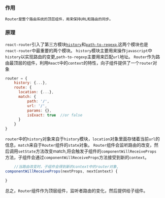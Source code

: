 ### 作用 ###

    Router是整个路由系统的顶层组件，用来保持URL和路由的同步。

### 原理 ###
`react-router`引入了第三方模块[`history`](https://github.com/ReactTraining/history)和[`path-to-regexp`](https://github.com/pillarjs/path-to-regexp),这两个模块也是`react-router`中最重要的两个模块。
`history`模块主要用来操作`javascript`中`history`以实现路由的变更,`path-to-regexp`主要用来匹配`url`地址。
`Router`作为路由最顶层的组件，利用`React`中的`context`的特性，向子组件提供了一个`router`对象
```js
router = {
    history: {...},
    route: {
      location: {...},
      match: {
          path: '/',
          url: '/',
          params: {},
          isExact: true  //or false
      }
    }
}
```
`router`中的`history`对象来自于`history`模块，`location`对象里面存储着当前`url`的信息，`match`来自于`Router`组件的`state`对象。
`Router`组件会监听路由的改变，然后调用`setState`方法改变match,将会触发子组件的`componentWillReceiveProps`方法，子组件会通过`componentWillReceiveProps`方法接受到新的`context`。
```js
    //当路由改变时，子组件会得到新的context中的router对象,
componentWillReceiveProps(nextProps, nextContext) {
    
}
```
总之，`Router`组件作为顶层组件，监听者路由的变化，然后提供给子组件。

